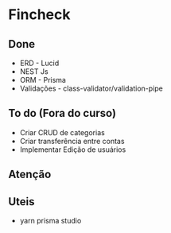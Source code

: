 # Fincheck

## Done
* ERD - Lucid
* NEST Js
* ORM - Prisma 
* Validações - class-validator/validation-pipe

## To do (Fora do curso)
* Criar CRUD de categorias
* Criar transferência entre contas
* Implementar Edição de usuários

## Atenção

## Uteis
* yarn prisma studio

